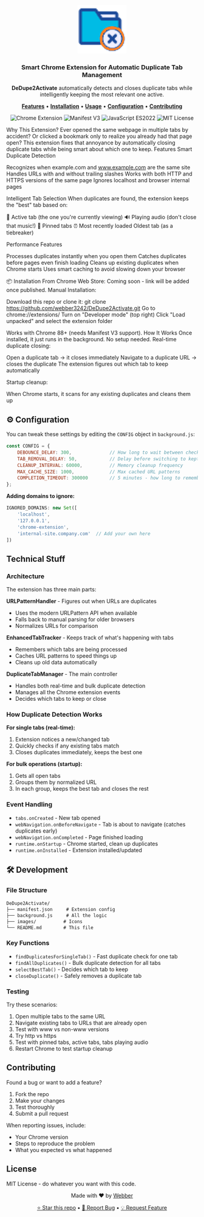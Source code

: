 <div align="center">
  <img src="images/icon128.png" alt="DeDupe2Activate Logo" width="128" height="128">
  <h3>Smart Chrome Extension for Automatic Duplicate Tab Management</h3>
  <p>
    <strong>DeDupe2Activate</strong> automatically detects and closes duplicate tabs while intelligently keeping the most relevant one active.
  </p>
  <p>
    <a href="#features"><strong>Features</strong></a> •
    <a href="#installation"><strong>Installation</strong></a> •
    <a href="#usage"><strong>Usage</strong></a> •
    <a href="#configuration"><strong>Configuration</strong></a> •
    <a href="#contributing"><strong>Contributing</strong></a>
  </p>
  <p>
    <img src="https://img.shields.io/badge/Chrome-Extension-blue?style=flat-square&logo=google-chrome" alt="Chrome Extension">
    <img src="https://img.shields.io/badge/Manifest-V3-green?style=flat-square" alt="Manifest V3">
    <img src="https://img.shields.io/badge/JavaScript-ES2022-yellow?style=flat-square&logo=javascript" alt="JavaScript ES2022">
    <img src="https://img.shields.io/badge/License-MIT-red?style=flat-square" alt="MIT License">
  </p>
</div>

Why This Extension?
Ever opened the same webpage in multiple tabs by accident? Or clicked a bookmark only to realize you already had that page open? This extension fixes that annoyance by automatically closing duplicate tabs while being smart about which one to keep.
Features
Smart Duplicate Detection

Recognizes when example.com and www.example.com are the same site
Handles URLs with and without trailing slashes
Works with both HTTP and HTTPS versions of the same page
Ignores localhost and browser internal pages

Intelligent Tab Selection
When duplicates are found, the extension keeps the "best" tab based on:

🎯 Active tab (the one you're currently viewing)
🔊 Playing audio (don't close that music!)
📌 Pinned tabs
⏰ Most recently loaded
Oldest tab (as a tiebreaker)

Performance Features

Processes duplicates instantly when you open them
Catches duplicates before pages even finish loading
Cleans up existing duplicates when Chrome starts
Uses smart caching to avoid slowing down your browser

📦 Installation
From Chrome Web Store:
Coming soon - link will be added once published.
Manual Installation:

Download this repo or clone it: git clone https://github.com/webber3242/DeDupe2Activate.git
Go to chrome://extensions/
Turn on "Developer mode" (top right)
Click "Load unpacked" and select the extension folder

Works with Chrome 88+ (needs Manifest V3 support).
How It Works
Once installed, it just runs in the background. No setup needed.
Real-time duplicate closing:

Open a duplicate tab → it closes immediately
Navigate to a duplicate URL → closes the duplicate
The extension figures out which tab to keep automatically

Startup cleanup:

When Chrome starts, it scans for any existing duplicates and cleans them up


## ⚙️ Configuration

You can tweak these settings by editing the `CONFIG` object in `background.js`:

```javascript
const CONFIG = {
    DEBOUNCE_DELAY: 300,              // How long to wait between checks (ms)
    TAB_REMOVAL_DELAY: 50,            // Delay before switching to kept tab
    CLEANUP_INTERVAL: 60000,          // Memory cleanup frequency
    MAX_CACHE_SIZE: 1000,             // Max cached URL patterns
    COMPLETION_TIMEOUT: 300000        // 5 minutes - how long to remember tabs
};
```

**Adding domains to ignore:**
```javascript
IGNORED_DOMAINS: new Set([
    'localhost', 
    '127.0.0.1', 
    'chrome-extension',
    'internal-site.company.com'  // Add your own here
])
```

## Technical Stuff

### Architecture
The extension has three main parts:

**URLPatternHandler** - Figures out when URLs are duplicates
- Uses the modern URLPattern API when available
- Falls back to manual parsing for older browsers
- Normalizes URLs for comparison

**EnhancedTabTracker** - Keeps track of what's happening with tabs
- Remembers which tabs are being processed
- Caches URL patterns to speed things up
- Cleans up old data automatically

**DuplicateTabManager** - The main controller
- Handles both real-time and bulk duplicate detection
- Manages all the Chrome extension events
- Decides which tabs to keep or close

### How Duplicate Detection Works

**For single tabs (real-time):**
1. Extension notices a new/changed tab
2. Quickly checks if any existing tabs match
3. Closes duplicates immediately, keeps the best one

**For bulk operations (startup):**
1. Gets all open tabs
2. Groups them by normalized URL
3. In each group, keeps the best tab and closes the rest

### Event Handling
- `tabs.onCreated` - New tab opened
- `webNavigation.onBeforeNavigate` - Tab is about to navigate (catches duplicates early)
- `webNavigation.onCompleted` - Page finished loading
- `runtime.onStartup` - Chrome started, clean up duplicates
- `runtime.onInstalled` - Extension installed/updated

## 🛠️ Development

### File Structure
```
DeDupe2Activate/
├── manifest.json     # Extension config
├── background.js     # All the logic
├── images/          # Icons
└── README.md        # This file
```

### Key Functions
- `findDuplicatesForSingleTab()` - Fast duplicate check for one tab
- `findAllDuplicates()` - Bulk duplicate detection for all tabs
- `selectBestTab()` - Decides which tab to keep
- `closeDuplicate()` - Safely removes a duplicate tab

### Testing
Try these scenarios:
1. Open multiple tabs to the same URL
2. Navigate existing tabs to URLs that are already open
3. Test with www vs non-www versions
4. Try http vs https
5. Test with pinned tabs, active tabs, tabs playing audio
6. Restart Chrome to test startup cleanup

## Contributing

Found a bug or want to add a feature?
1. Fork the repo
2. Make your changes
3. Test thoroughly
4. Submit a pull request

When reporting issues, include:
- Your Chrome version
- Steps to reproduce the problem
- What you expected vs what happened

## License

MIT License - do whatever you want with this code.

 
<div align="center">
  <p>Made with ❤️ by <a href="https://github.com/webber3242">Webber</a></p>
  <p>
    <a href="https://github.com/webber3242/DeDupe2Activate">⭐ Star this repo</a> •
    <a href="https://github.com/webber3242/DeDupe2Activate/issues">🐛 Report Bug</a> •
    <a href="https://github.com/webber3242/DeDupe2Activate/issues">💡 Request Feature</a>
  </p>
</div>
